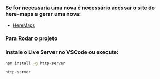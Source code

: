 ### Se for necessaria uma nova é necessário acessar o site do here-maps e gerar uma nova: 
- [HereMaps](https://platform.here.com/access/apps/7YFcbI5pFHfZq5gObngj)   

### Para Rodar o projeto
### Instale o Live Server no VSCode **ou** execute:
```bash
npm install -g http-server

http-server
```
